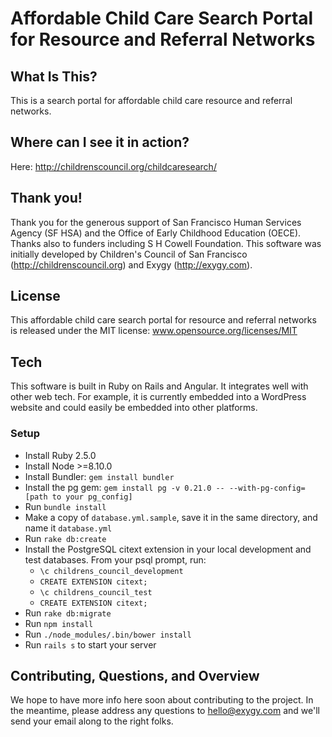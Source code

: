 Affordable Child Care Search Portal for Resource and Referral Networks
==================================================

What Is This?
--------------------------------------
This is a search portal for affordable child care resource and referral networks.

Where can I see it in action?
--------------------------------------
Here: http://childrenscouncil.org/childcaresearch/

Thank you!
--------------------------------------
Thank you for the generous support of San Francisco Human Services Agency (SF HSA) and the Office of Early Childhood Education (OECE). Thanks also to funders including S H Cowell Foundation.  This software was initially developed by Children's Council of San Francisco (http://childrenscouncil.org) and Exygy (http://exygy.com).

License
--------------------------------------
This affordable child care search portal for resource and referral networks is released under the MIT license:
www.opensource.org/licenses/MIT

Tech
--------------------------------------
This software is built in Ruby on Rails and Angular. It integrates well with other web tech. For example, it is currently embedded into a WordPress website and could easily be embedded into other platforms.

### Setup
- Install Ruby 2.5.0
- Install Node >=8.10.0
- Install Bundler: `gem install bundler`
- Install the pg gem: `gem install pg -v 0.21.0 -- --with-pg-config=[path to your pg_config]`
- Run `bundle install`
- Make a copy of `database.yml.sample`, save it in the same directory, and name it `database.yml`
- Run `rake db:create`
- Install the PostgreSQL citext extension in your local development and test databases. From your psql prompt, run:
  - `\c childrens_council_development`
  - `CREATE EXTENSION citext;`
  - `\c childrens_council_test`
  - `CREATE EXTENSION citext;`
- Run `rake db:migrate`
- Run `npm install`
- Run `./node_modules/.bin/bower install`
- Run `rails s` to start your server

Contributing, Questions, and Overview
--------------------------------------
We hope to have more info here soon about contributing to the project. In the meantime, please address any questions to hello@exygy.com and we'll send your email along to the right folks.

